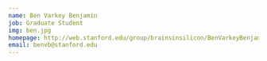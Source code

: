 ```yaml
---
name: Ben Varkey Benjamin
job: Graduate Student
img: ben.jpg
homepage: http://web.stanford.edu/group/brainsinsilicon/BenVarkeyBenjamin.html
email: benvb@stanford.edu
---
```

